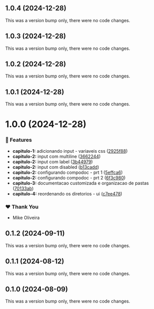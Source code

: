 ## 1.0.4 (2024-12-28)

This was a version bump only, there were no code changes.

## 1.0.3 (2024-12-28)

This was a version bump only, there were no code changes.

## 1.0.2 (2024-12-28)

This was a version bump only, there were no code changes.

## 1.0.1 (2024-12-28)

This was a version bump only, there were no code changes.

# 1.0.0 (2024-12-28)


### 🚀 Features

- **capitulo-1:** adicionando input - variaveis css ([2925f88](https://github.com/mikeoliveira/alura-design-system/commit/2925f88))
- **capitulo-2:** input com multiline ([3662244](https://github.com/mikeoliveira/alura-design-system/commit/3662244))
- **capitulo-2:** input com label ([3b44979](https://github.com/mikeoliveira/alura-design-system/commit/3b44979))
- **capitulo-2:** input com disabled ([b13cadd](https://github.com/mikeoliveira/alura-design-system/commit/b13cadd))
- **capitulo-2:** configurando compodoc - prt 1 ([5effca6](https://github.com/mikeoliveira/alura-design-system/commit/5effca6))
- **capitulo-2:** configurando compodoc - prt 2 ([6f3c980](https://github.com/mikeoliveira/alura-design-system/commit/6f3c980))
- **capitulo-3:** documentacao customizada e organizacao de pastas ([70133ab](https://github.com/mikeoliveira/alura-design-system/commit/70133ab))
- **capitulo-4:** reordenando os diretorios - ui ([c7ee478](https://github.com/mikeoliveira/alura-design-system/commit/c7ee478))

### ❤️  Thank You

- Mike Oliveira

## 0.1.2 (2024-09-11)

This was a version bump only, there were no code changes.

## 0.1.1 (2024-08-12)

This was a version bump only, there were no code changes.

## 0.1.0 (2024-08-09)

This was a version bump only, there were no code changes.
